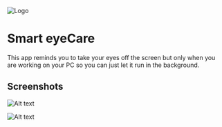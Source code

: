
![Logo](./eye1.ico)

    
# Smart eyeCare

This app reminds you to take your eyes off the screen but only when you are working on your PC so you can just let it run in the background.
## Screenshots

![Alt text](https://raw.github.com/Dev-VRaj/Smart-eyeCare/main/Screenshots/Screenshot1.jpg?raw=true)

![Alt text](https://raw.github.com/Dev-VRaj/Smart-eyeCare/main/Screenshots/Screenshot1.png)
